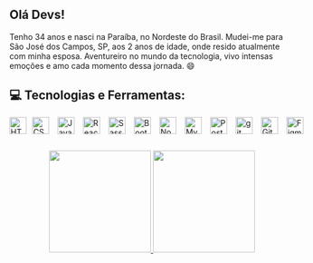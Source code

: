 
## Olá Devs!

Tenho 34 anos e nasci na Paraíba, no Nordeste do Brasil. Mudei-me para São José dos Campos, SP, aos 2 anos de idade, onde resido atualmente com minha esposa. Aventureiro no mundo da tecnologia, vivo intensas emoções e amo cada momento dessa jornada. 😄


<h2>💻 Tecnologias e Ferramentas:</h2>

<div style="display: flex;">
  <img alt="HTML" width='30' src="https://cdn.jsdelivr.net/gh/devicons/devicon@latest/icons/html5/html5-original.svg" />
  <img alt="CSS" width='30' style="margin-left: 10px" src="https://cdn.jsdelivr.net/gh/devicons/devicon@latest/icons/css3/css3-original.svg" />
  <img alt="Javascript" width='30' style="margin-left: 15px" src="https://cdn.jsdelivr.net/gh/devicons/devicon@latest/icons/javascript/javascript-original.svg" />
  <img alt="React" width='30' style="margin-left: 15px" src="https://cdn.jsdelivr.net/gh/devicons/devicon@latest/icons/react/react-original.svg" />
  <img alt="Sass" width='30' style="margin-left: 15px" src="https://cdn.jsdelivr.net/gh/devicons/devicon@latest/icons/sass/sass-original.svg" />
  <img alt="Bootstrap" width='30' style="margin-left: 15px" src="https://cdn.jsdelivr.net/gh/devicons/devicon@latest/icons/bootstrap/bootstrap-original-wordmark.svg" />
  <img alt="Nodejs" width='30' style="margin-left: 15px" src="https://cdn.jsdelivr.net/gh/devicons/devicon@latest/icons/nodejs/nodejs-original-wordmark.svg" />
  <img alt="Mysql" width='30' style="margin-left: 15px" src="https://cdn.jsdelivr.net/gh/devicons/devicon@latest/icons/mysql/mysql-original-wordmark.svg" />
  <img alt="Postgresql" width='30' style="margin-left: 15px" src="https://cdn.jsdelivr.net/gh/devicons/devicon@latest/icons/postgresql/postgresql-original.svg" />
  <img alt="git" width='30' style="margin-left: 15px" src="https://cdn.jsdelivr.net/gh/devicons/devicon@latest/icons/git/git-original.svg" />
  <img alt="Github" width='30' style="margin-left: 15px" src="https://cdn.jsdelivr.net/gh/devicons/devicon@latest/icons/github/github-original.svg" />
  <img alt="Figma" width='30' style="margin-left: 15px" src="https://cdn.jsdelivr.net/gh/devicons/devicon@latest/icons/figma/figma-original.svg" />                 
</div>

##

<p align="center">
<a href="https://github.com/JacklesKerley">
  <img height="180em" src="https://github-readme-stats-eight-theta.vercel.app/api?username=Jackleskerley&show_icons=true&theme=algolia&include_all_commits=true&count_private=true"/>
  <img height="180em" src="https://github-readme-stats-eight-theta.vercel.app/api/top-langs/?username=Jackleskerley&layout=compact&langs_count=8&theme=algolia"/>
</a>
</p>
